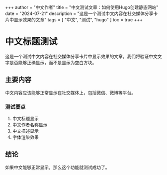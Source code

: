 +++
author = "中文作者"
title = "中文测试文章：如何使用Hugo创建静态网站"
date = "2024-07-21"
description = "这是一个测试中文内容在社交媒体分享卡片中显示效果的文章"
tags = [
    "中文",
    "测试",
    "hugo"
]
toc = true
+++

# 中文标题测试

这是一个测试中文内容在社交媒体分享卡片中显示效果的文章。我们将验证中文文字是否能够正确显示，而不是显示为空白方块。<!--more-->

## 主要内容

中文内容应该能够正常显示在社交媒体上，包括微信、微博等平台。

### 测试要点

1. 中文标题显示
2. 中文作者名称显示
3. 中文描述显示
4. 字体渲染效果

## 结论

如果中文能够正常显示，那么这个功能就测试成功了。